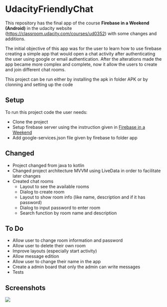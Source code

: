 # UdacityFriendlyChat

This repository has the final app of the course **Firebase in a Weekend (Android)** in the udacity website (https://classroom.udacity.com/courses/ud0352) with some changes and additions.

The initial objective of this app was for the user to learn how to use firebase creating a simple app that would open a chat activity after authenticating the user using google or email authentication. After the alterations made the app became more complex and complete, now it allow the users to create and join different chat rooms.

This project can be run either by installing the apk in folder APK or by clonning and setting up the code 

## Setup
To run this project code the user needs:
* Clone the project
* Setup firebase server using the instruction given in [Firebase in a Weekend](https://classroom.udacity.com/courses/ud0352)
* Add google-services.json file given by firebase to folder app


## Changed
* Project changed from java to kotlin
* Changed project architecture MVVM using LiveData in order to facilitate later changes
* Created chat rooms
  * Layout to see the available rooms
  * Dialog to create room
  * Layout to show room info (like name, description and if it has password)
  * Dialog to input password to enter room
  * Search function by room name and description

## To Do
* Allow user to change room information and password
* Allow user to delete their own room
* Improve layouts (especially start activity)
* Allow message edition
* Allow user to change their name in the app
* Create a admin board that only the admin can write messages
* Tests

## Screenshots

![](https://github.com/JoseRNFaria/UdacityFriendlyChat/blob/feature/chatRooms/screenshot/device-2019-03-05-142938.png?raw=true)
